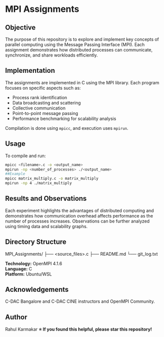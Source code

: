 # MPI Assignments

## Objective
The purpose of this repository is to explore and implement key concepts of parallel computing using the Message Passing Interface (MPI). Each assignment demonstrates how distributed processes can communicate, synchronize, and share workloads efficiently.

## Implementation
The assignments are implemented in C using the MPI library. Each program focuses on specific aspects such as:
- Process rank identification
- Data broadcasting and scattering
- Collective communication
- Point-to-point message passing
- Performance benchmarking for scalability analysis

Compilation is done using `mpicc`, and execution uses `mpirun`.

## Usage
To compile and run:
```bash
mpicc <filename>.c -o <output_name>
mpirun -np <number_of_processes> ./<output_name>
##Example
mpicc matrix_multiply.c -o matrix_multiply
mpirun -np 4 ./matrix_multiply

```

## Results and Observations

Each experiment highlights the advantages of distributed computing and demonstrates how communication overhead affects performance as the number of processes increases. Observations can be further analyzed using timing data and scalability graphs.

## Directory Structure
MPI_Assignments/
├── <source_files>.c
├── README.md
└── git_log.txt

**Technology:** OpenMPI 4.1.6  
**Language:** C  
**Platform:** Ubuntu/WSL

## Acknowledgements
C-DAC Bangalore and C-DAC CINE instructors and OpenMPI Community.

## Author
Rahul Karmakar
**⭐ If you found this helpful, please star this repository!**

